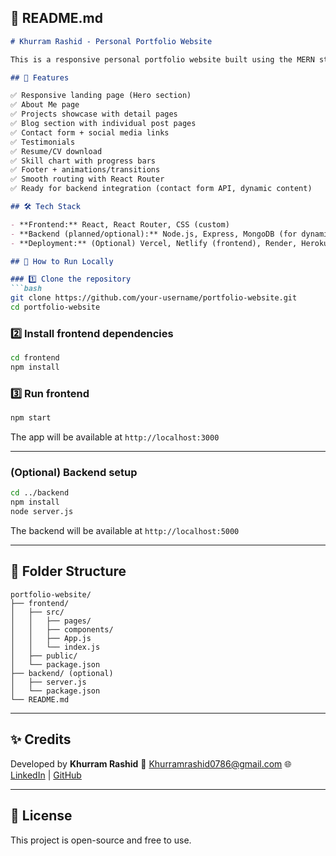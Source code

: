 ## 📄 **README.md**

````markdown
# Khurram Rashid - Personal Portfolio Website

This is a responsive personal portfolio website built using the MERN stack (MongoDB, Express, React, Node.js). The website showcases my skills, projects, blog posts, testimonials, and contact information.

## 🌟 Features

✅ Responsive landing page (Hero section)  
✅ About Me page  
✅ Projects showcase with detail pages  
✅ Blog section with individual post pages  
✅ Contact form + social media links  
✅ Testimonials  
✅ Resume/CV download  
✅ Skill chart with progress bars  
✅ Footer + animations/transitions  
✅ Smooth routing with React Router  
✅ Ready for backend integration (contact form API, dynamic content)

## 🛠 Tech Stack

- **Frontend:** React, React Router, CSS (custom)
- **Backend (planned/optional):** Node.js, Express, MongoDB (for dynamic content / form submissions)
- **Deployment:** (Optional) Vercel, Netlify (frontend), Render, Heroku (backend)

## 🚀 How to Run Locally

### 1️⃣ Clone the repository
```bash
git clone https://github.com/your-username/portfolio-website.git
cd portfolio-website
````

### 2️⃣ Install frontend dependencies

```bash
cd frontend
npm install
```

### 3️⃣ Run frontend

```bash
npm start
```

The app will be available at `http://localhost:3000`

---

### (Optional) Backend setup

```bash
cd ../backend
npm install
node server.js
```

The backend will be available at `http://localhost:5000`

---

## 📂 Folder Structure

```
portfolio-website/
├── frontend/
│   ├── src/
│   │   ├── pages/
│   │   ├── components/
│   │   ├── App.js
│   │   └── index.js
│   ├── public/
│   └── package.json
├── backend/ (optional)
│   ├── server.js
│   └── package.json
└── README.md
```

---

## ✨ Credits

Developed by **Khurram Rashid**
📧 [Khurramrashid0786@gmail.com](mailto:Khurramrashid0786@gmail.com)
🌐 [LinkedIn](https://linkedin.com/) | [GitHub](https://github.com/)

---

## 📌 License

This project is open-source and free to use.

```

